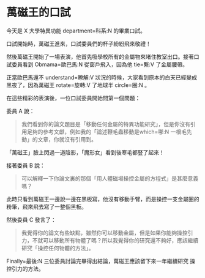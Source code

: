 # 萬磁王的口試

今天是 X 大學特異功能 department=科系:N 的畢業口試。
 
口試開始時，萬磁王進來，口試委員們的杯子紛紛飛來敬禮！
 
然後萬磁王開始了一場表演，他首先吸學校所有的金屬物來堵住教室出口。接著口試委員看到 Obmama=歐巴馬:N 從窗戶飛入，因為他 tie=繫:V 了金屬腰帶。
 
正當歐巴馬還不 understand=瞭解:V 狀況的時候，大家看到原本的白天已經變成黑夜了，因為萬磁王 rotate=旋轉:V 了地球半 circle=圈:N 。
 
在這些精彩的表演後，一位口試委員開始問第一個問題：
 
委員 A 說：
 
> 我們看到你的論文題目是「移動任何金屬的特異功能研究」，但是你沒有引用足夠的參考文獻，例如我的「論述鞭毛蟲移動是which=哪:N 一根毛先動」的文章，你就沒有引用到。
 
「萬磁王」臉上閃過一道陰影，「魔形女」看到後寒毛都豎了起來！
 
接著委員 B 說：
 
> 可以解釋一下你論文裏的那個「用人體磁場操控金屬的方程式」是甚麼意義嗎？
 
此時只看到萬磁王一邊說一邊在黑板寫，他沒有移動手臂，而是操控一支金屬圈的粉筆，飛來飛去寫了一整個黑板。
 
然後委員 C 發言了：
 
 
> 我覺得你的論文有些缺點，雖然你可以移動金屬，但是如果你能夠操控引力，不就可以移動所有物體了嗎？所以我覺得你的研究還不夠好，應該繼續研究「操控任何物體的方法」。
 
Finally=最後:N 三位委員討論完畢得出結論，萬磁王應該留下來一年繼續研究 操控引力的方法。